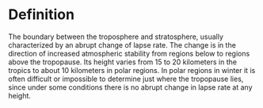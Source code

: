 # Definition

The boundary between the troposphere and stratosphere, usually
characterized by an abrupt change of lapse rate. The change is in the
direction of increased atmospheric stability from regions below to
regions above the tropopause. Its height varies from 15 to 20 kilometers
in the tropics to about 10 kilometers in polar regions. In polar regions
in winter it is often difficult or impossible to determine just where
the tropopause lies, since under some conditions there is no abrupt
change in lapse rate at any height.
